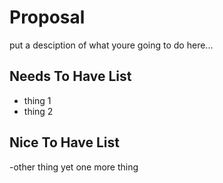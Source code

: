 # Proposal

put a desciption of what youre going to do here...

## Needs To Have List

- thing 1
- thing 2

## Nice To Have List

-other thing
yet one more thing
